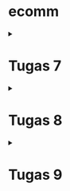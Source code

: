 # ecomm

<details>
<summary> <h1> Tugas 7 </h1> </summary>

# Pertanyaan 1

### Jelaskan apa yang dimaksud dengan stateless widget dan stateful widget, dan jelaskan perbedaan dari keduanya.

_Stateless widget_ adalah tipe widget yang statik, _stateless widget_ tidak akan bisa di ganti atributnya jika sudah di _build_. _Stateful widget_ adalah tipe widget yang _mutable_ dan interaktif.

# Pertanyaan 2

### Sebutkan widget apa saja yang kamu gunakan pada proyek ini dan jelaskan fungsinya.

Saya menggunakan `MaterialApp` sebagai container utama, `Scaffold` untuk _layout_, `Column` untuk menata dalam bentuk kolom, `SnackBar` untuk menunjukkan _pop up_ saat tombol di-klik, `AppBar` untuk menunjukkan teks di bagian atas _viewport_, `Text` untuk menunjukkan teks, `ElevatedButton` untuk menyediakan tombol, dan `Center` untuk menengahkan widget lainnya.

# Pertanyaan 3

### Apa fungsi dari `setState()`? Jelaskan variabel apa saja yang dapat terdampak dengan fungsi tersebut.

`setState()` digunakan untuk mengubah state pada suatu `StatefulWidget`. Variabel yang ada dalam `StatefulWidget` tersebut dapat dimanipulasi oleh `setState()`.

# Pertanyaan 4

### Jelaskan perbedaan antara const dengan final.

`const` dan `final` dua-duanya merupakan _prefix_ yang membuat suatu elemen menjadi _immutable_. Bedanya adalah `const` ditetapkan saat _compile time_ sedangkan `final` ditetapkan saat _runtime_.

# Pertanyaan 5

### Jelaskan bagaimana cara kamu mengimplementasikan checklist-checklist di atas.

### Membuat sebuah program Flutter baru dengan tema E-Commerce yang sesuai dengan tugas-tugas sebelumnya.

Dengan menggunakan `flutter create` dan `flutter run`.

### Membuat tiga tombol sederhana dengan ikon dan teks

Menggunakan `ElevatedButton.icon` untuk membuat tombol dan teks sekaligus.

### Mengimplementasikan warna-warna yang berbeda untuk setiap tombol

Pada widget `ElevatedButton`, mengubah atribut `backgroundColor` untuk setiap tombol berbeda.

### Memunculkan Snackbar dengan tulisan

Dengan menggunakan kombinasi widget `ScaffoldMessenger` dan `SnackBar` dimana `ScaffoldMessenger` memanggil `ShowSnackBar` untuk memunculkan teks.

</details>

<details>
<summary> <h1> Tugas 8 </h1> </summary>

# Pertanyaan 1

### Apa kegunaan `const` di Flutter? Jelaskan apa keuntungan ketika menggunakan `const` pada kode Flutter. Kapan sebaiknya kita menggunakan `const`, dan kapan sebaiknya tidak digunakan?

`const` membuat suatu variabel menjadi tidak bisa diubah valuenya. `const` sebaiknya digunakan pada objek yang valuenya tidak akan berubah selama aplikasi berjalan, sebaliknya const jangan digunakan yang valuenya akan berubah saat aplikasi berjalan.

# Pertanyaan 2

### Jelaskan dan bandingkan penggunaan Column dan Row pada Flutter. Berikan contoh implementasi dari masing-masing layout widget ini!

`column` adalah widget yang mengatur tataan widget lain secara vertikal, sedangkan `row` mengatur tataan widget lain secara horizontal.

### Column

```dart
 body: Column(
          mainAxisAlignment: MainAxisAlignment.center,
          crossAxisAlignment: CrossAxisAlignment.center,
          children: [
            Text()
          ]
        )
```

### Row

```dart
body: Center(
          child: Row(
            mainAxisAlignment: MainAxisAlignment.center,
            crossAxisAlignment: CrossAxisAlignment.center,
            children: [
              Text()
            ]
          )

```

`mainAxisAlignment` mengatur tataan pada sumbu utama elemen (`row` secara horizontal, `column` secara vertikal), sedangkan `crossAxisAlignment` mengatur sumbu yang tegak lurus dengan sumbu utama.

# Pertanyaan 3

### Sebutkan apa saja elemen input yang kamu gunakan pada halaman form yang kamu buat pada tugas kali ini. Apakah terdapat elemen input Flutter lain yang tidak kamu gunakan pada tugas ini? Jelaskan!

Saya menggunakan `TextFormField` untuk mengambil input atribut item pada `nameController`, `amountController`, dan `descriptionController`. Untuk elemen input lain yang saya tidak gunakan ada `Checkbox`, `Radio`, `Switch`, `Slider`, `DropdownButton`, `DatePicker`, dan `TimePicker`.

# Pertanyaan 4

### Bagaimana cara kamu mengatur tema (theme) dalam aplikasi Flutter agar aplikasi yang dibuat konsisten? Apakah kamu mengimplementasikan tema pada aplikasi yang kamu buat?

Untuk mengatur tema dalam aplikasi Flutter agar konsisten, Saya menggunakan properti `theme` pada MaterialApp.

### Cuplikan kode

```dart
class MyApp extends StatelessWidget {
  @override
  Widget build(BuildContext context) {
    return MaterialApp(
      theme: ThemeData(
        primarySwatch: Colors.blue,
        buttonTheme: ButtonThemeData(
          buttonColor: Colors.blue,
          textTheme: ButtonTextTheme.primary,
        ),
      ),
      home: MainPage(),
    );
  }
}
```

Disini, widget `MaterialApp` mengatur elemen `theme` yang mengatur tema untuk `primarySwatch` dan `button`

# Pertanyaan 5

### Bagaimana cara kamu menangani navigasi dalam aplikasi dengan banyak halaman pada Flutter?

Untuk menangani navigasi dalam aplikasi dengan banyak halaman pada Flutter, saya menggunakan widget `Navigator` dan `MaterialPageRoute`. `Navigator` adalah widget yang mengelola tumpukan halaman supaya kita bisa maju dan mundur lewat berbagai halaman.

</details>

<details>
<summary> <h1> Tugas 9 </h1> </summary>

# Pertanyaan 1

### Jelaskan mengapa kita perlu membuat model untuk melakukan pengambilan ataupun pengiriman data JSON? Apakah akan terjadi error jika kita tidak membuat model terlebih dahulu?

Model adalah struktur yang akan diisi oleh data. Model memberikan kita kepastian akan data yang akan dikirim atau diterima. Jika kita tidak membuat model, maka penanganan data akan sulit. 

# Pertanyaan 2

### Jelaskan fungsi dari library http yang sudah kamu implementasikan pada tugas ini

Library `http` digunakan untuk menangani call http seperti GET, POST, PUT, DELETE. Pada tugas ini, POST dipakai untuk memasukan data item dan untuk autentikasi.

# Pertanyaan 3

### Jelaskan fungsi dari CookieRequest dan jelaskan mengapa instance CookieRequest perlu untuk dibagikan ke semua komponen di aplikasi Flutter.

`CookieRequest` adalah fungsi yang digunakan untuk mengelola `session` dan autentikasi berbasis cookie dalam aplikasi. `CookieRequest` perlu dibagikan ke semua komponen karena autentikasi bersifat global dan diperlukan oleh semua bagian aplikasi.

# Pertanyaan 4

### Jelaskan mekanisme pengiriman data mulai dari input hingga dapat ditampilkan pada Flutter.

Dari user menekan tombol submit, data akan diolah menjadi sebuah struktur data sepeti JSON atau XML. Setelah itu, data akan dikirim ke server melalui `http` request dan diproses oleh backend aplikasi.

# Pertanyaan 5

### Jelaskan mekanisme autentikasi dari login, register, hingga logout. Mulai dari input data akun pada Flutter ke Django hingga selesainya proses autentikasi oleh Django dan tampilnya menu pada Flutter.

Data dikirim ke server Django melalui permintaan HTTP POST. Pada proses register, Django akan memvalidasi data dan membuat akun baru di basis data lalu mengembalikan ke Flutter. Pada login, Django akan memvalidasi data. Jika benar, Django membuat session baru yang dikirim ke Flutter untuk digunakan dalam permintaan berikutnya. Setelah login berhasil, Flutter menyimpan token atau cookie sesi tersebut untuk menjaga status autentikasi. Saat logout, Flutter mengirim permintaan logout ke Django, yang kemudian menghapus sesi tersebut, dan mengarahkan pengguna kembali ke layar login.

# Pertanyaan 6 

### Jelaskan bagaimana cara kamu mengimplementasikan checklist di atas secara step-by-step! (bukan hanya sekadar mengikuti tutorial).
